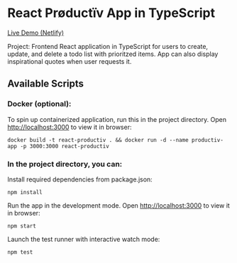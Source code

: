 # React Prøductïv App in TypeScript

[Live Demo (Netlify)](https://productiv-zhl.netlify.app)

Project: Frontend React application in TypeScript for users to create, update, and delete a todo list with prioritzed items. App can also display inspirational quotes when user requests it.

## Available Scripts

### Docker (optional):
To spin up containerized application, run this in the project directory.
Open [http://localhost:3000](http://localhost:3003) to view it in browser:

    docker build -t react-productiv . && docker run -d --name productiv-app -p 3000:3000 react-productiv

### In the project directory, you can:

Install required dependencies from package.json:

    npm install

Run the app in the development mode. Open [http://localhost:3000](http://localhost:3000) to view it in browser:

    npm start

Launch the test runner with interactive watch mode:

    npm test
